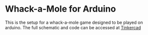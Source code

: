 # Whack-a-Mole for Arduino
This is the setup for a whack-a-mole game designed to be played on arduino. The full schematic and code can be accessed at  [Tinkercad](https://www.tinkercad.com/things/fvPV35jufiG)

